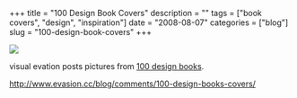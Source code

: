 +++
title = "100 Design Book Covers"
description = ""
tags = ["book covers", "design", "inspiration"]
date = "2008-08-07"
categories = ["blog"]
slug = "100-design-book-covers"
+++



  <div class="notebook-screenshot"><a href="http://www.evasion.cc/blog/comments/100-design-books-covers/"><img src="//konigi.com/media/bluga/wt489b6aef29970.jpg"/></a></div><p>visual evation posts pictures from <a href="http://www.evasion.cc/blog/comments/100-design-books-covers/">100 design books</a>.</p>
    
  <a href="http://www.evasion.cc/blog/comments/100-design-books-covers/">http://www.evasion.cc/blog/comments/100-design-books-covers/</a>

